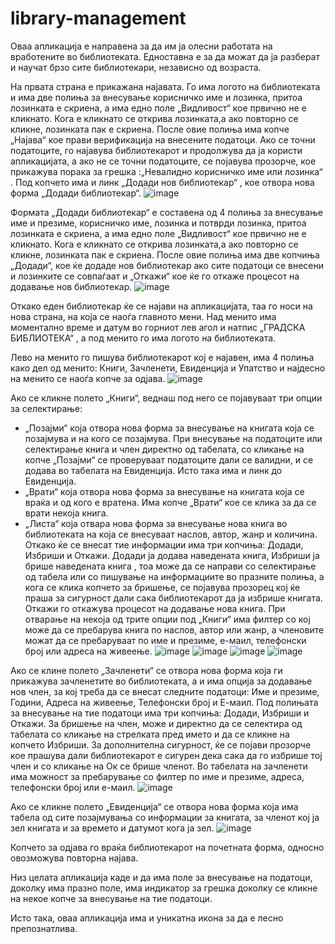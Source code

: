 # library-management
Оваа апликација е направена за да им ја олесни работата на вработените во библиотеката. Едноставна е за да можат да ја разберат и научат брзо сите библиотекари, независно од возраста. 

На првата страна е прикажана најавата. Го има логото на библиотеката и има две полиња за внесување корисничко име и лозинка, притоа лозинката е скриена, а има едно поле „Видливост“ кое првично не е кликнато. Кога е кликнато се открива лозинката,а ако повторно се кликне, лозинката пак е скриена. После овие полиња има копче „Најава“ кое прави верификација на внесените податоци. Ако се точни податоците, го најавува библиотекарот и продолжува да ја користи апликацијата, а ако не се точни податоците, се појавува прозорче, кое прикажува порака за грешка :„Невалидно корисничко име или лозинка“ . Под копчето има и линк „Додади нов библиотекар“ , кое отвора нова форма „Додади библиотекар“. 
![image](https://github.com/dimchetesla/library-management/assets/127345867/89a1d428-ee3d-4488-8f34-d3e56d3c80de)


Формата „Додади библиотекар“ е составена од 4 полиња за внесување име и презиме, корисничко име, лозинка и потврди лозинка, притоа лозинката е скриена, а има едно поле „Видливост“ кое првично не е кликнато. Кога е кликнато се открива лозинката,а ако повторно се кликне, лозинката пак е скриена. После овие полиња има две копчиња „Додади“, кое ќе додаде нов библиотекар ако сите податоци се внесени и лозинките се совпаѓаат и „Откажи“ кое ќе го откаже процесот на додавање нов библиотекар.
![image](https://github.com/dimchetesla/library-management/assets/127345867/6b0e314e-0280-42ba-9915-e136d7ed7d60)

Откако еден библиотекар ќе се најави на апликацијата, таа го носи на нова страна, на која се наоѓа главното мени. Над менито има моментално време и датум во горниот лев агол и натпис „ГРАДСКА БИБЛИОТЕКА“ , а под менито го има логото на библиотеката. 

Лево на менито го пишува библиотекарот кој е најавен, има 4 полиња како дел од менито: Книги, Зачленети, Евиденција и Упатство и најдесно на менито се наоѓа копче за одјава.
![image](https://github.com/dimchetesla/library-management/assets/127345867/44c4a01a-bf7f-475c-8db9-75d5bfb681ce)

Ако се кликне полето „Книги“, веднаш под него се појавуваат три опции за селектирање: 
- „Позајми“ која отвора нова форма за внесување на книгата која се позајмува и на кого се позајмува. При внесување на податоците или селектирање книга и член директно од табелата, со кликање на копче „Позајми“ се проверуваат податоците дали се валидни, и се додава во табелата на Евиденција. Исто така има и линк до Евиденција. 
- „Врати“ која отвора нова форма за внесување на книгата која се враќа и од кого е вратена. Има копче „Врати“ кое се клика за да се врати некоја книга.
- „Листа“ која отвара нова форма за внесување нова книга во библиотеката на која се внесуваат наслов, автор, жанр и количина. Откако ќе се внесат тие информации има три копчиња: Додади, Избриши и Откажи. Додади ја додава наведената книга, Избриши ја брише наведената книга , тоа може да се направи со селектирање од табела или со пишување на информациите во празните полиња, а кога се клика копчето за бришење, се појавува прозорец кој ќе праша за сигурност дали сака библиотекарот да ја избрише книгата. Откажи го откажува процесот на додавање нова книга.
При отварање на некоја од трите опции под „Книги“ има филтер со кој може да се пребарува книга по наслов, автор или жанр, а членовите можат да се пребаруваат по име и презиме, е-маил, телефонски број или адреса на живеење.
![image](https://github.com/dimchetesla/library-management/assets/127345867/efcc9807-8079-46f7-b7d5-0b56bf8d1e66)
![image](https://github.com/dimchetesla/library-management/assets/127345867/87becce5-d9dd-4ada-ac44-d20effa4b5d7)
![image](https://github.com/dimchetesla/library-management/assets/127345867/0c81839c-7f16-4a1a-8912-f8732d5d73c8)
![image](https://github.com/dimchetesla/library-management/assets/127345867/2e4d0d0c-35e2-4620-9673-a2b332ea0f50)

Ако се клине полето „Зачленети“ се отвора нова форма која ги прикажува зачленетите во библиотеката, а и има опција за додавање нов член, за кој треба да се внесат следните податоци: Име и презиме, Години, Адреса на живеење, Телефонски број и Е-маил. Под полињата за внесување на тие податоци има три копчиња: Додади, Избриши и Откажи. За бришење на член, може и директно да се селектира од табелата со кликање на стрелката пред името и да се кликне на копчето Избриши. За дополнителна сигурност, ќе се појави прозорче кое прашува дали библиотекарот е сигурен дека сака да го избрише тој член и со кликање на Ок се брише членот. Во табелата на зачленети има можност за пребарување со филтер по име и презиме, адреса, телефонски број или е-маил. 
![image](https://github.com/dimchetesla/library-management/assets/127345867/7ffe7a83-64d3-499f-a396-3f9f30cd37b5)

Ако се кликне полето „Евиденција“ се отвора нова форма која има табела од сите позајмувања со информации за книгата, за членот кој ја зел книгата и за времето и датумот кога ја зел.
![image](https://github.com/dimchetesla/library-management/assets/127345867/e7246194-5284-4964-93b7-43f03033dffe)

Копчето за одјава го враќа библиотекарот на почетната форма, односно овозможува повторна најава. 

Низ целата апликација каде и да има поле за внесување на податоци, доколку има празно поле, има индикатор за грешка доколку се кликне на некое копче за внесување на тие податоци. 

Исто така, оваа апликација има и уникатна икона за да е лесно препознатлива.
